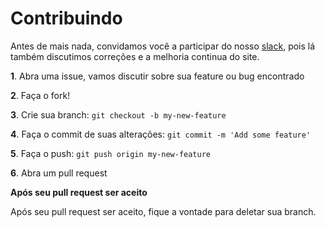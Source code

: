 # Contribuindo

Antes de mais nada, convidamos você a participar do nosso [slack](http://slack.devparana.org), pois lá também discutimos correções e a melhoria continua do site.

**1**. Abra uma issue, vamos discutir sobre sua feature ou bug encontrado

**2**. Faça o fork!

**3**. Crie sua branch: `git checkout -b my-new-feature`

**4**. Faça o commit de suas alterações: `git commit -m 'Add some feature'`

**5**. Faça o push: `git push origin my-new-feature`

**6**. Abra um pull request

**Após seu pull request ser aceito**

Após seu pull request ser aceito, fique a vontade para deletar sua branch.
